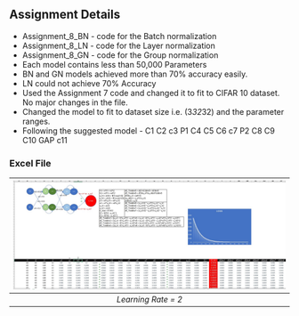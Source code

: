 ## Assignment Details

* Assignment_8_BN - code for the Batch normalization
* Assignment_8_LN - code for the Layer normalization
* Assignment_8_GN - code for the Group normalization
* Each model contains less than 50,000 Parameters
* BN and GN models achieved more than 70% accuracy easily.
* LN could not achieve 70% Accuracy
* Used the Assignment 7 code and changed it to fit to CIFAR 10 dataset. No major changes in the file.
* Changed the model to fit to dataset size i.e. (3*32*32) and the parameter ranges.
* Following the suggested model - C1 C2 c3 P1 C4 C5 C6 c7 P2 C8 C9 C10 GAP c11


### Excel File

![Excel](https://github.com/atulgupta01/ERA_V2/blob/main/Assignment6/Excel-LR-2.jpg)|
|:--:|
| *Learning Rate = 2* |

